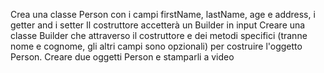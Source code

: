 Crea una classe Person con i campi firstName, lastName, age e address, i getter and i setter
Il costruttore accetterà un Builder in input
Creare una classe Builder che attraverso il costruttore e dei metodi specifici (tranne nome e cognome,
gli altri campi sono opzionali) per costruire l'oggetto Person.
Creare due oggetti Person e stamparli a video

